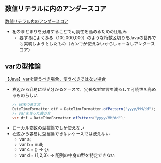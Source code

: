 ## 数値リテラルに内のアンダースコア
[数値リテラル内のアンダースコア](https://docs.oracle.com/javase/jp/8/docs/technotes/guides/language/underscores-literals.html) 
- 桁のまとまりを分離することで可読性を高めるための仕組み
  - 要するによくある（100,000,000）のような桁数区切りをJavaの世界でも実現しようとしたもの（カンマが使えないからしゃーなしアンダースコア）

## varの型推論
[【Java】varを使うべき場合、使うべきではない場合](https://qiita.com/dhirabayashi/items/a4a13d19b41779325bb0a4a13d19b41779325bb0)
- 右辺から容易に型が分かるケースで、冗長な型宣言を減らして可読性を高めるものらしい
  ```java
  // 従来の書き方
  DateTimeFormatter dtf = DateTimeFormatter.ofPattern("yyyy/MM/dd");
  // varを使った書き方
  var dtf = DateTimeFormatter.ofPattern("yyyy/MM/dd");
  ```
- ローカル変数の型推論でしか使えない
- 右辺から容易に型推論できないケースでは使えない
  - var a;
  - var b = null;
  - var c = () -> {};
  - var d = {1,2,3}; => 配列の中身の型を特定できない
